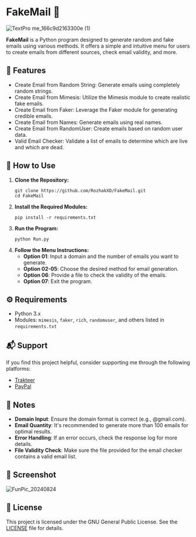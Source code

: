 # FakeMail 📨

![TextPro me_166c9d2163300e (1)](https://github.com/user-attachments/assets/0bac1622-7077-4f9e-96b6-bd0b58432ee3)

**FakeMail** is a Python program designed to generate random and fake emails using various methods. It offers a simple and intuitive menu for users to create emails from different sources, check email validity, and more.

## 🚀 Features
- Create Email from Random String: Generate emails using completely random strings.
- Create Email from Mimesis: Utilize the Mimesis module to create realistic fake emails.
- Create Email from Faker: Leverage the Faker module for generating credible emails.
- Create Email from Names: Generate emails using real names.
- Create Email from RandomUser: Create emails based on random user data.
- Valid Email Checker: Validate a list of emails to determine which are live and which are dead.

## 📖 How to Use
1. **Clone the Repository:**
    ```
    git clone https://github.com/RozhakXD/FakeMail.git
    cd FakeMail
    ```
2. **Install the Required Modules:**
    ```
    pip install -r requirements.txt
    ```
3. **Run the Program:**
    ```
    python Run.py
    ```
4. **Follow the Menu Instructions:**
    - **Option 01**: Input a domain and the number of emails you want to generate.
    - **Option 02-05**: Choose the desired method for email generation.
    - **Option 06**: Provide a file to check the validity of the emails.
    - **Option 07**: Exit the program.

## ⚙️ Requirements
- Python 3.x
- Modules: `mimesis`, `faker`, `rich`, `randomuser`, and others listed in `requirements.txt`

## 📬 Support
If you find this project helpful, consider supporting me through the following platforms:

- [Trakteer](https://trakteer.id/rozhak_official/tip)
- [PayPal](https://paypal.me/rozhak9)

## 📝 Notes
- **Domain Input**: Ensure the domain format is correct (e.g., @gmail.com).
- **Email Quantity**: It's recommended to generate more than 100 emails for optimal results.
- **Error Handling**: If an error occurs, check the response log for more details.
- **File Validity Check**: Make sure the file provided for the email checker contains a valid email list.

## 📸 Screenshot
![FunPic_20240824](https://github.com/user-attachments/assets/71b493a3-0f36-4122-b96b-3057acc9cd2f)

## 📜 License
This project is licensed under the GNU General Public License. See the [LICENSE](https://github.com/RozhakXD/FakeMail?tab=GPL-3.0-1-ov-file) file for details.
